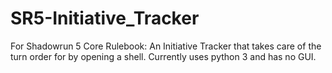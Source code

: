 # SR5-Initiative_Tracker
For Shadowrun 5 Core Rulebook: An Initiative Tracker that takes care of the turn order for by opening a shell. Currently uses python 3 and has no GUI.
